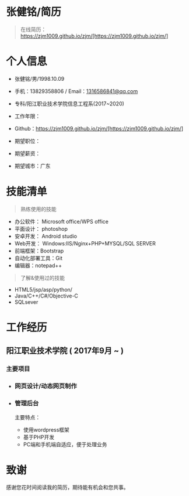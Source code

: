# 张健铭/简历

>在线简历：https://zjm1009.github.io/zjm/[https://zjm1009.github.io/zjm/]

# 个人信息

- 张健铭/男/1998.10.09
- 手机：13829358806 / Email：1316586841@qq.com
- 专科/阳江职业技术学院信息工程系(2017~2020)
- 工作年限：

- Github：https://zjm1009.github.io/zjm/[https://zjm1009.github.io/zjm/]
- 期望职位：
- 期望薪资：
- 期望城市：广东


# 技能清单

> 熟练使用的技能

- 办公软件： Microsoft office/WPS office
- 平面设计： photoshop
- 安卓开发： Android studio 
- Web开发： Windows:IIS/Nginx+PHP+MYSQL/SQL SERVER
- 前端框架：Bootstrap
- 自动化部署工具：Git
- 编辑器：notepad++

> 了解&使用过的技能

- HTML5/jsp/asp/python/
- Java/C++/C#/Objective-C
- SQLsever


# 工作经历

## 阳江职业技术学院	  ( 2017年9月 ~ )

> 

### 主要项目

- ### 网页设计/动态网页制作


- ### 管理后台

	主要特点：

	- 使用wordpress框架
	- 基于PHP开发
	- PC端和手机端自适应，便于处理业务



# 致谢 

感谢您花时间阅读我的简历，期待能有机会和您共事。


